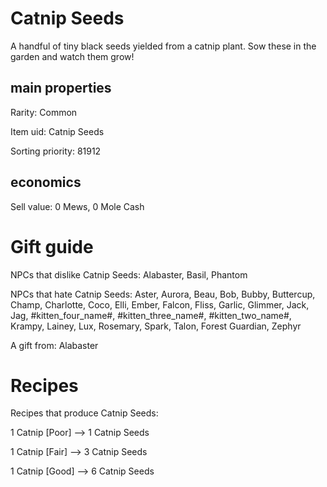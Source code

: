 # Catnip Seeds

A handful of tiny black seeds yielded from a catnip plant. Sow these in the garden and watch them grow!

## main properties

Rarity: Common

Item uid: Catnip Seeds

Sorting priority: 81912

## economics

Sell value: 0 Mews, 0 Mole Cash

# Gift guide

NPCs that dislike Catnip Seeds: Alabaster, Basil, Phantom

NPCs that hate Catnip Seeds: Aster, Aurora, Beau, Bob, Bubby, Buttercup, Champ, Charlotte, Coco, Elli, Ember, Falcon, Fliss, Garlic, Glimmer, Jack, Jag, #kitten_four_name#, #kitten_three_name#, #kitten_two_name#, Krampy, Lainey, Lux, Rosemary, Spark, Talon, Forest Guardian, Zephyr

A gift from: Alabaster

# Recipes

Recipes that produce Catnip Seeds:

1 Catnip [Poor] --> 1 Catnip Seeds

1 Catnip [Fair] --> 3 Catnip Seeds

1 Catnip [Good] --> 6 Catnip Seeds